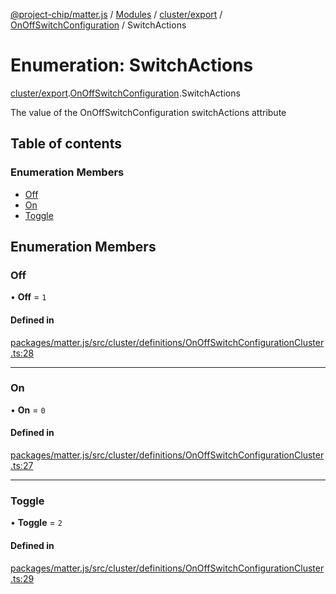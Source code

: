 [@project-chip/matter.js](../README.md) / [Modules](../modules.md) / [cluster/export](../modules/cluster_export.md) / [OnOffSwitchConfiguration](../modules/cluster_export.OnOffSwitchConfiguration.md) / SwitchActions

# Enumeration: SwitchActions

[cluster/export](../modules/cluster_export.md).[OnOffSwitchConfiguration](../modules/cluster_export.OnOffSwitchConfiguration.md).SwitchActions

The value of the OnOffSwitchConfiguration switchActions attribute

## Table of contents

### Enumeration Members

- [Off](cluster_export.OnOffSwitchConfiguration.SwitchActions.md#off)
- [On](cluster_export.OnOffSwitchConfiguration.SwitchActions.md#on)
- [Toggle](cluster_export.OnOffSwitchConfiguration.SwitchActions.md#toggle)

## Enumeration Members

### Off

• **Off** = ``1``

#### Defined in

[packages/matter.js/src/cluster/definitions/OnOffSwitchConfigurationCluster.ts:28](https://github.com/project-chip/matter.js/blob/b7330d72/packages/matter.js/src/cluster/definitions/OnOffSwitchConfigurationCluster.ts#L28)

___

### On

• **On** = ``0``

#### Defined in

[packages/matter.js/src/cluster/definitions/OnOffSwitchConfigurationCluster.ts:27](https://github.com/project-chip/matter.js/blob/b7330d72/packages/matter.js/src/cluster/definitions/OnOffSwitchConfigurationCluster.ts#L27)

___

### Toggle

• **Toggle** = ``2``

#### Defined in

[packages/matter.js/src/cluster/definitions/OnOffSwitchConfigurationCluster.ts:29](https://github.com/project-chip/matter.js/blob/b7330d72/packages/matter.js/src/cluster/definitions/OnOffSwitchConfigurationCluster.ts#L29)
